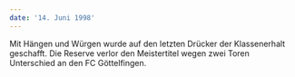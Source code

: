 ```yaml
---
date: '14. Juni 1998'
---
```


Mit Hängen und Würgen wurde auf den letzten Drücker der Klassenerhalt geschafft. Die Reserve verlor den Meistertitel wegen zwei Toren Unterschied an den FC Göttelfingen.
